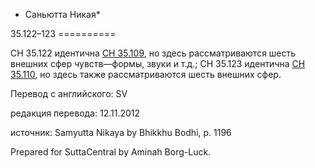 * Саньютта Никая*

35\.122–123
\=\=\=\=\=\=\=\=\=\=

СН 35\.122 идентична [СН 35\.109](/sn35\.109/ru/sv), но здесь рассматриваются шесть внешних сфер чувств—формы, звуки и т\.д\.; СН 35\.123 идентична [СН 35\.110](/sn35\.110/ru/sv), но здесь также рассматриваются шесть внешних сфер\.

Перевод с английского: SV

редакция перевода: 12\.11\.2012

источник: Samyutta Nikaya by Bhikkhu Bodhi, p\. 1196

Prepared for SuttaCentral by Aminah Borg\-Luck\.